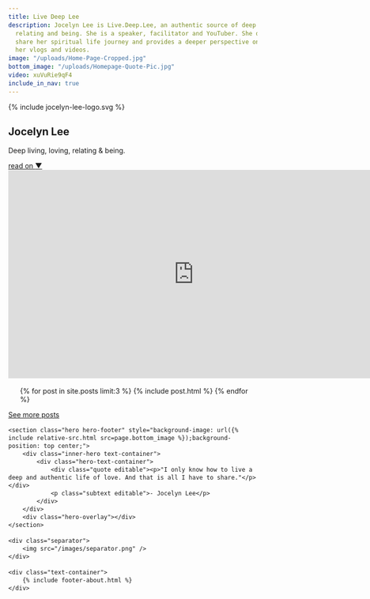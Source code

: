 ```yaml
---
title: Live Deep Lee
description: Jocelyn Lee is Live.Deep.Lee, an authentic source of deep living, loving,
  relating and being. She is a speaker, facilitator and YouTuber. She documents and
  share her spiritual life journey and provides a deeper perspective on life through
  her vlogs and videos.
image: "/uploads/Home-Page-Cropped.jpg"
bottom_image: "/uploads/Homepage-Quote-Pic.jpg"
video: xuVuRie9qF4
include_in_nav: true
---
```


<section class="hero" style="background-image: url({% include relative-src.html src=page.image %})">
<div class="inner-hero text-container">
<div id="hero-home" class="hero-text-container">
<div class="hero-logo">{% include jocelyn-lee-logo.svg %}</div>
<div class="hero-text">
<h1 id="landing-page-heading">Jocelyn Lee</h1>
<p class="subtext editable">Deep living, loving, relating & being. </p>
</div>
</div>
</div>
<div class="read-on"><a href="#read-on">read on <span class="arrow">▼</span></a></div>
</section>

<div class="content" id="read-on">
<div id="video"><iframe width="750" height="422" src="https://www.youtube.com/embed/{{page.video}}" frameborder="0" allowfullscreen></iframe></div>
<section>
<div class="text-container">
<ul class="blog-posts">
{% for post in site.posts limit:3 %}
{% include post.html %}
{% endfor %}
</ul>
</div>
</section>

<section id="see-more-posts">
<div class="cta button"><a href="/blog">See more posts</a></div>
</section>

    <section class="hero hero-footer" style="background-image: url({% include relative-src.html src=page.bottom_image %});background-position: top center;">
        <div class="inner-hero text-container">
            <div class="hero-text-container">
                <div class="quote editable"><p>"I only know how to live a deep and authentic life of love. And that is all I have to share."</p></div>
                <p class="subtext editable">- Jocelyn Lee</p>
            </div>
        </div>
        <div class="hero-overlay"></div>
    </section>
    
    <div class="separator">
        <img src="/images/separator.png" />
    </div>
    
    <div class="text-container">
        {% include footer-about.html %}
    </div>

</div>
